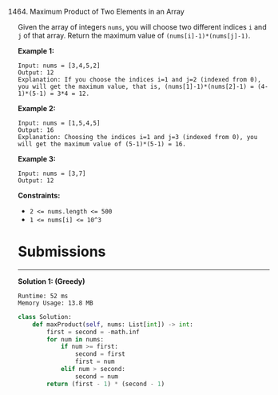 1464. Maximum Product of Two Elements in an Array

Given the array of integers `nums`, you will choose two different indices `i` and `j` of that array. Return the maximum value of `(nums[i]-1)*(nums[j]-1)`.
 

**Example 1:**
```
Input: nums = [3,4,5,2]
Output: 12 
Explanation: If you choose the indices i=1 and j=2 (indexed from 0), you will get the maximum value, that is, (nums[1]-1)*(nums[2]-1) = (4-1)*(5-1) = 3*4 = 12.
```

**Example 2:**
```
Input: nums = [1,5,4,5]
Output: 16
Explanation: Choosing the indices i=1 and j=3 (indexed from 0), you will get the maximum value of (5-1)*(5-1) = 16.
```

**Example 3:**
```
Input: nums = [3,7]
Output: 12
```

**Constraints:**

* `2 <= nums.length <= 500`
* `1 <= nums[i] <= 10^3`

# Submissions
---
**Solution 1: (Greedy)**
```
Runtime: 52 ms
Memory Usage: 13.8 MB
```
```python
class Solution:
    def maxProduct(self, nums: List[int]) -> int:
        first = second = -math.inf
        for num in nums:
            if num >= first:
                second = first
                first = num
            elif num > second:
                second = num
        return (first - 1) * (second - 1)
```